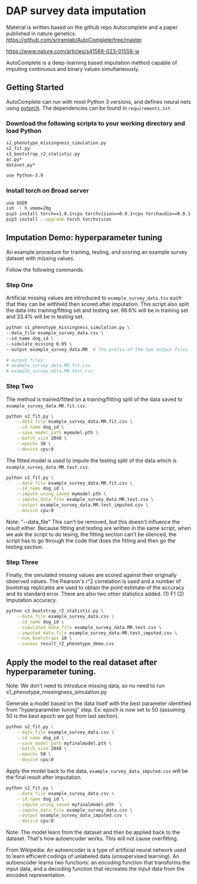 # DAP survey data imputation
Material is written based on the github repo Autocomplete and a paper published in nature genetics. 
https://github.com/sriramlab/AutoComplete/tree/master

https://www.nature.com/articles/s41588-023-01558-w

AutoComplete is a deep-learning based imputation method capable of imputing continuous and binary values simultaneously.

## Getting Started

AutoComplete can run with most Python 3 versions, and defines neural nets using [pytorch](https://pytorch.org).
The dependencies can be found in `requirements.txt`

### Download the following scripts to your working directory and load Python
```bash
s1_phenotype_missingness_simulation.py
s2_fit.py
s3_bootstrap_r2_statistic.py
ac.py*
dataset.py*

use Python-3.9
```

### Install torch on Broad server
```bash
use UGER
ish -l h_vmem=20g
pip3 install torch==1.8.1+cpu torchvision==0.9.1+cpu torchaudio==0.8.1 -f https://download.pytorch.org/whl/torch_stable.html
pip3 install --upgrade torch torchvision
```


## Imputation Demo: hyperparameter tuning

An example procedure for training, testing, and scoring an example survey dataset with missing values. 

Follow the following commands. 

### Step One
Artificial missing values are introduced to `example_survey_data.tsv` such that they can be withheld then scored after imputation.
This script also split the data into training/fitting set and testing set. 
66.6% will be in training set and 33.4% will be in testing set. 

```bash
python s1_phenotype_missingness_simulation.py \
--data_file example_survey_data.csv \
--id_name dog_id \
--simulate_missing 0.05 \
--output example_survey_data.MR  # The prefix of the two output files.

# output files:
# example_survey_data.MR.fit.csv
# example_survey_data.MR.test.csv

```

### Step Two
The method is trained/fitted on a training/fitting split of the data saved to `example_survey_data.MR.fit.csv`.
```bash
python s2_fit.py \
    --data_file example_survey_data.MR.fit.csv \
    --id_name dog_id \
    --save_model_path mymodel.pth \
    --batch_size 2048 \
    --epochs 30 \
    --device cpu:0
```

The fitted model is used to impute the testing split of the data which is `example_survey_data.MR.test.csv`.
```bash
python s2_fit.py \
    --data_file example_survey_data.MR.fit.csv \
    --id_name dog_id \
    --impute_using_saved mymodel.pth \
    --impute_data_file example_survey_data.MR.test.csv \
    --output example_survey_data.MR.test_imputed.csv \
    --device cpu:0
```
Note: "--data_file" This can't be removed, but this doesn't influence the result either. Because fitting and testing are written in the same script, when we ask the script to do tesing, the fitting section can't be silenced, the script has to go through the code that does the fitting and then go the testing section. 

### Step Three
Finally, the simulated missing values are scored against their originally observed values. The Pearson's r^2 correlation is used and a number of bootstrap replicates are used to obtain the point estimate of the accuracy and its standard error.
There are also two other statistics added. (1) F1 (2) Imputation accuracy. 

```bash
python s3_bootstrap_r2_statistic.py \
    --data_file example_survey_data.csv \
    --id_name dog_id \
    --simulated_data_file example_survey_data.MR.test.csv \
    --imputed_data_file example_survey_data.MR.test_imputed.csv \
    --num_bootstraps 10 \
    --saveas result_r2_phenotype_demo.csv
```



## Apply the model to the real dataset after hyperparameter tuning.
Note: We don't need to introduce missing data, so no need to run s1_phenotype_missingness_simulation.py


Generate a model based on the data itself with the best parameter identified from "hyperparameter tuning" step. Ex: epoch is now set to 50 (assuming 50 is the best epoch we got from last section). 
```bash
python s2_fit.py \
    --data_file example_survey_data.csv \
    --id_name dog_id \
    --save_model_path myfinalmodel.pth \
    --batch_size 2048 \
    --epochs 50 \
    --device cpu:0
```

Apply the model back to the data, `example_survey_data_imputed.csv` will be the final result after imputation. 

```bash
python s2_fit.py \
    --data_file example_survey_data.csv \
    --id_name dog_id \
    --impute_using_saved myfinalmodel.pth  \
    --impute_data_file example_survey_data.csv \
    --output example_survey_data_imputed.csv \
    --device cpu:0
```
Note: The model learn from the dataset and then be applied back to the dataset. That's how autoencoder works. This will not cause overfitting. 

From Wikipedia: An autoencoder is a type of artificial neural network used to learn efficient codings of unlabeled data (unsupervised learning). An autoencoder learns two functions: an encoding function that transforms the input data, and a decoding function that recreates the input data from the encoded representation.
